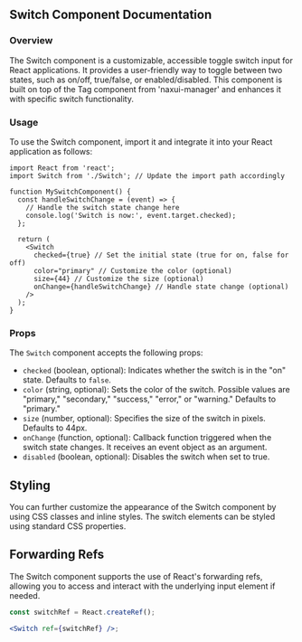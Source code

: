 ## Switch Component Documentation

### Overview
The Switch component is a customizable, accessible toggle switch input for React applications. It provides a user-friendly way to toggle between two states, such as on/off, true/false, or enabled/disabled. This component is built on top of the Tag component from 'naxui-manager' and enhances it with specific switch functionality.


### Usage
To use the Switch component, import it and integrate it into your React application as follows:

```tsx
import React from 'react';
import Switch from './Switch'; // Update the import path accordingly

function MySwitchComponent() {
  const handleSwitchChange = (event) => {
    // Handle the switch state change here
    console.log('Switch is now:', event.target.checked);
  };

  return (
    <Switch
      checked={true} // Set the initial state (true for on, false for off)
      color="primary" // Customize the color (optional)
      size={44} // Customize the size (optional)
      onChange={handleSwitchChange} // Handle state change (optional)
    />
  );
}
```


### Props
The `Switch` component accepts the following props:



- `checked` (boolean, optional): Indicates whether the switch is in the "on" state. Defaults to `false`.
- `color` (string, optional): Sets the color of the switch. Possible values are "primary," "secondary," "success," "error," or "warning." Defaults to "primary."
- `size` (number, optional): Specifies the size of the switch in pixels. Defaults to 44px.
- `onChange` (function, optional): Callback function triggered when the switch state changes. It receives an event object as an argument.
- `disabled` (boolean, optional): Disables the switch when set to true.


## Styling
You can further customize the appearance of the Switch component by using CSS classes and inline styles. The switch elements can be styled using standard CSS properties.


## Forwarding Refs
The Switch component supports the use of React's forwarding refs, allowing you to access and interact with the underlying input element if needed.

```jsx
const switchRef = React.createRef();

<Switch ref={switchRef} />;

```
